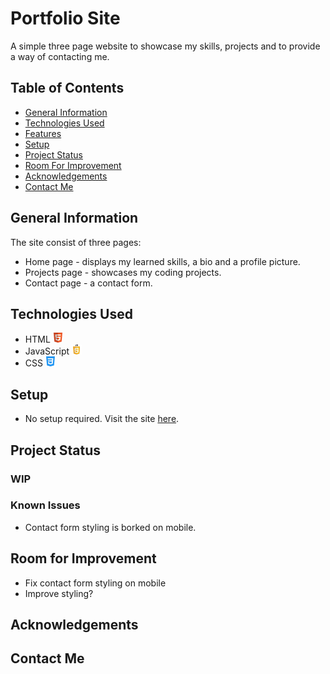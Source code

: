 # Portfolio Site

A simple three page website to showcase my skills, projects and to provide a way of contacting me.

## Table of Contents
* [General Information](#general-information)
* [Technologies Used](#technologies-used)
* [Features](#features)
* [Setup](#setup)
* [Project Status](#project-status)
* [Room For Improvement](#room-for-improvement)
* [Acknowledgements](#acknowledgements)
* [Contact Me](#contact-me)

## General Information
The site consist of three pages: 

* Home page - displays my learned skills, a bio and a profile picture.
* Projects page - showcases my coding projects.
* Contact page - a contact form.

## Technologies Used
* HTML ![html](./images/htmlSmall.png)
* JavaScript ![JavaScript](./images/javascriptSmall.png)
* CSS ![css](./images/cssSmall.png)

## Setup
* No setup required. Visit the site [here](https://samurairabbit.github.io/).

## Project Status

### WIP

### Known Issues

* Contact form styling is borked on mobile.

## Room for Improvement

* Fix contact form styling on mobile
* Improve styling?

## Acknowledgements

## Contact Me
